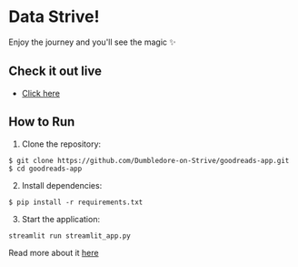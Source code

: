# Data Strive!

Enjoy the journey and you'll see the magic ✨

## Check it out live

- [Click here](https://share.streamlit.io/dumbledore-on-strive/goodreads-app)

## How to Run

1. Clone the repository:

```
$ git clone https://github.com/Dumbledore-on-Strive/goodreads-app.git
$ cd goodreads-app
```

2. Install dependencies:

```
$ pip install -r requirements.txt
```

3. Start the application:

```
streamlit run streamlit_app.py
```

Read more about it [here](https://data-strive.github.io/)
